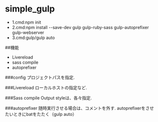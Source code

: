 simple_gulp
===========

* 1.cmd:npm init
* 2.cmd:npm install --save-dev gulp gulp-ruby-sass gulp-autoprefixer gulp-webserver
* 3.cmd:gulp/gulp auto

##機能

* Livereload  
* sass compile  
* autoprefixer  

###config
プロジェクトパスを指定.

###Livereload
ローカルホストの指定など.

###Sass compile
Output styleは、各々指定.

###autoprefixer
随時実行させる場合は、コメントを外す.
autoprefixerをさせたいときにbatをたたく（gulp auto）
